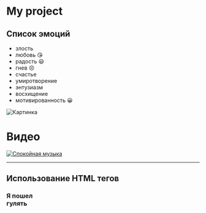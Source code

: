 # My project
## Список эмоций
* злость
* любовь :kissing_heart:
* радость :smiley:
* гнев :persevere:
* счастье
* умиротворение
* энтузиазм
* восхищение
* мотивированность :grinning:

![Картинка](https://postila.ru/data/e2/22/d7/ae/e222d7ae31c679fb2ad67325b9bd52522122018ea43309d4bbe7fb76fdb92410.jpg)

# Видео
[![Спокойная музыка](https://million-wallpapers.ru/wallpapers/6/49/458380870051090/zakat-na-pesochnom-beregu-okeana.jpg)](https://yandex.ru/video/preview/?text=Спокойная%20музыка&path=yandex_search&parent-reqid=1664307781631040-13255743445376930801-vla1-4663-vla-l7-balancer-8080-BAL-8022&from_type=vast&filmId=9907523202992900758)

---
## Использование HTML тегов
### **Я пошел <br> гулять**




